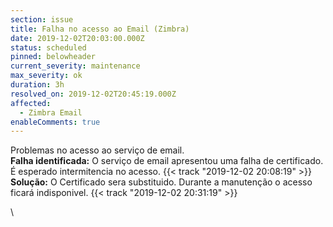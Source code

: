 ```yaml
---
section: issue
title: Falha no acesso ao Email (Zimbra)
date: 2019-12-02T20:03:00.000Z
status: scheduled
pinned: belowheader
current_severity: maintenance
max_severity: ok
duration: 3h
resolved_on: 2019-12-02T20:45:19.000Z
affected:
  - Zimbra Email
enableComments: true
---
```

Problemas no acesso ao serviço de email.
\
**Falha identificada:** O serviço de email apresentou uma falha de certificado. É esperado intermitencia no acesso.  {{< track "2019-12-02 20:08:19" >}}
\
**Solução:** O Certificado sera substituido. Durante a manutenção o acesso ficará indisponivel. {{< track "2019-12-02 20:31:19" >}}

\
